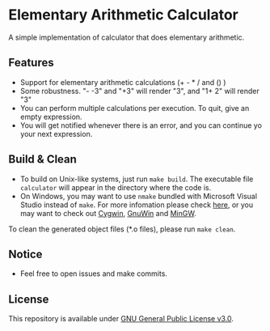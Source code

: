 # Elementary Arithmetic Calculator
A simple implementation of calculator that does elementary arithmetic.

## Features
* Support for elementary arithmetic calculations (+ - * / and () )
* Some robustness. "- -3" and "+3" will render "3", and "1+ 2" will render "3"
* You can perform multiple calculations per execution. To quit, give an empty expression.
* You will get notified whenever there is an error, and you can continue yo your next expression.

## Build & Clean
* To build on Unix-like systems, just run ```make build```. The executable file ```calculator``` will appear in the directory where the code is.
* On Windows, you may want to use ```nmake``` bundled with Microsoft Visual Studio instead of ```make```. For more infomation please check [here](https://stackoverflow.com/questions/2532234/how-to-run-a-makefile-in-windows), or you may want to check out [Cygwin](http://www.cygwin.com/), [GnuWin](http://gnuwin32.sourceforge.net/) and [MinGW](http://www.mingw.org/).

To clean the generated object files (*.o files), please run ```make clean```.

## Notice
* Feel free to open issues and make commits.

## License
This repository is available under [GNU General Public License v3.0](https://www.gnu.org/licenses/gpl-3.0.en.html).
